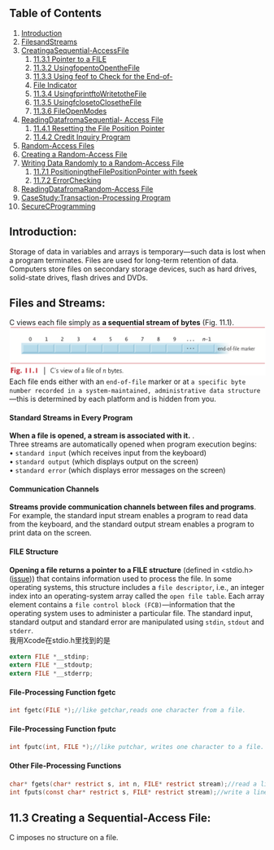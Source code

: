 ## <a name='contents'>Table of Contents</a>

1. [Introduction](#11.1)
1. [FilesandStreams](#11.2)
1. [CreatingaSequential-AccessFile](#11.3)
   1. [11.3.1 Pointer to a FILE](#11.)
   1. [11.3.2 UsingfopentoOpentheFile](#11.)
   1. [11.3.3 Using feof to Check for the End-of-](#11.)
   1. [File Indicator](#11.)
   1. [11.3.4 UsingfprintftoWritetotheFile](#11.)
   1. [11.3.5 UsingfclosetoClosetheFile](#11.)
   1. [11.3.6 FileOpenModes](#11.)
1. [ReadingDatafromaSequential- Access File](#11.4)
   1. [11.4.1 Resetting the File Position Pointer](#11.)
   1. [11.4.2 Credit Inquiry Program](#11.)
1. [Random-Access Files](#11.5)
1. [Creating a Random-Access File](#11.6)
1. [Writing Data Randomly to a Random-Access File](#11.7)
   1. [11.7.1 PositioningtheFilePositionPointer with fseek](#11.)
   1. [11.7.2 ErrorChecking](#11.)
1. [ReadingDatafromaRandom-Access File](#11.8)
1. [CaseStudy:Transaction-Processing Program](#11.9)
1. [SecureCProgramming](#11.10)
## <a name='11.1'> Introduction:</a>
Storage of data in variables and arrays is temporary—such data is lost when a program terminates. 
Files are used for long-term retention of data. 
Computers store files on secondary storage devices, such as hard drives, solid-state drives, flash drives and DVDs.

## <a name='11.2'> Files and Streams:</a>
C views each file simply as **a sequential stream of bytes** (Fig. 11.1).   
![Fig.11.1](https://github.com/saint-shaka/C/blob/master/CHowToProgram8thNotes/images/11/Fig.%2011.1.png)
Each file ends either with an `end-of-file` marker or at `a specific byte number recorded in a system-maintained, administrative data structure`—this is determined by each platform and is hidden from you.
#### Standard Streams in Every Program 
**When a file is opened, a stream is associated with it.** .    
Three streams are automatically opened when program execution begins:  
• `standard input` (which receives input from the keyboard)     
• `standard output` (which displays output on the screen)    
• `standard error` (which displays error messages on the screen)    
#### Communication Channels 
**Streams provide communication channels between files and programs**.   
For example, the standard input stream enables a program to read data from the keyboard, and the standard output stream enables a program to print data on the screen.  
#### FILE Structure
**Opening a file returns a pointer to a FILE structure** (defined in <stdio.h>([issue](https://github.com/saint-shaka/C/issues/1))) that contains information used to process the file. 
In some operating systems, this structure includes a `file descriptor`, i.e., an integer index into an operating-system array called the `open file table`. 
Each array element contains a `file control block (FCB)`—information that the operating system uses to administer a particular file. The standard input, standard output and standard error are manipulated using `stdin`, `stdout` and `stderr`.  
我用Xcode在stdio.h里找到的是 

``` C
extern FILE *__stdinp;
extern FILE *__stdoutp;
extern FILE *__stderrp;
```
#### File-Processing Function fgetc
``` C
int fgetc(FILE *);//like getchar,reads one character from a file.
```
#### File-Processing Function fputc
``` C
int fputc(int, FILE *);//like putchar, writes one character to a file.
```
#### Other File-Processing Functions
``` C
char* fgets(char* restrict s, int n, FILE* restrict stream);//read a line from a file
int fputs(const char* restrict s, FILE* restrict stream);//write a line to a file
```
## <a name='11.3'> 11.3 Creating a Sequential-Access File:</a>
C imposes no structure on a file. 
``` C

```
